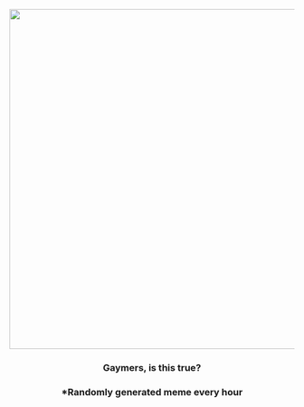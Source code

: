 <p align="center">
        <img src="https://i.redd.it/w67b83fyqiq81.gif" width="600" height="600">
        </p>
        <h3 align="center">Gaymers, is this true?</h3>
        <h3 align="center">*Randomly generated meme every hour</h3>
    